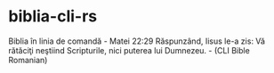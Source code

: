 # biblia-cli-rs
 Biblia în linia de comandă - Matei 22:29 Răspunzând, Iisus le-a zis: Vă rătăciţi neştiind Scripturile, nici puterea lui Dumnezeu. - (CLI Bible Romanian) 
